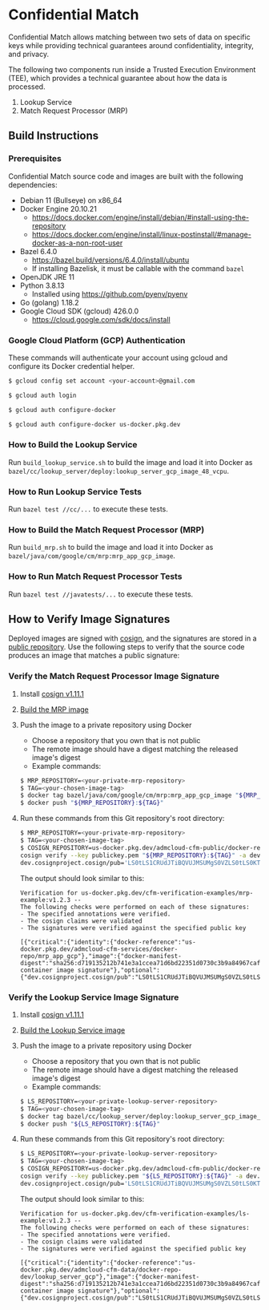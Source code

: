 # Confidential Match

Confidential Match allows matching between two sets of data on specific keys
while providing technical guarantees around confidentiality, integrity, and
privacy.

The following two components run inside a Trusted Execution Environment (TEE),
which provides a technical guarantee about how the data is processed.

1. Lookup Service
2. Match Request Processor (MRP)

## Build Instructions

### Prerequisites

Confidential Match source code and images are built with the following
dependencies:

* Debian 11 (Bullseye) on x86_64
* Docker Engine 20.10.21
    * https://docs.docker.com/engine/install/debian/#install-using-the-repository
    * https://docs.docker.com/engine/install/linux-postinstall/#manage-docker-as-a-non-root-user
* Bazel 6.4.0
    * https://bazel.build/versions/6.4.0/install/ubuntu
    * If installing Bazelisk, it must be callable with the command `bazel`
* OpenJDK JRE 11
* Python 3.8.13
    * Installed using https://github.com/pyenv/pyenv
* Go (golang) 1.18.2
* Google Cloud SDK (gcloud) 426.0.0
    * https://cloud.google.com/sdk/docs/install

### Google Cloud Platform (GCP) Authentication

These commands will authenticate your account using gcloud and configure its
Docker credential helper.

```bash
$ gcloud config set account <your-account>@gmail.com

$ gcloud auth login

$ gcloud auth configure-docker

$ gcloud auth configure-docker us-docker.pkg.dev
```

### How to Build the Lookup Service

Run `build_lookup_service.sh` to build the image and load it into Docker
as `bazel/cc/lookup_server/deploy:lookup_server_gcp_image_48_vcpu`.

### How to Run Lookup Service Tests

Run `bazel test //cc/...` to execute these tests.

### How to Build the Match Request Processor (MRP)

Run `build_mrp.sh` to build the image and load it into Docker
as `bazel/java/com/google/cm/mrp:mrp_app_gcp_image`.

### How to Run Match Request Processor Tests

Run `bazel test //javatests/...` to execute these tests.

## How to Verify Image Signatures

Deployed images are signed with [cosign](https://github.com/sigstore/cosign),
and the signatures are stored in a
[public repository](https://us-docker.pkg.dev/admcloud-cfm-public/docker-repo-signatures).
Use the following steps to verify that the source code produces an image that
matches a public signature:

### Verify the Match Request Processor Image Signature

1. Install
   [cosign v1.11.1](https://github.com/sigstore/cosign/releases/tag/v1.11.1)
2. [Build the MRP image](#how-to-build-the-match-request-processor-mrp)
3. Push the image to a private repository using Docker
    * Choose a repository that you own that is not public
    * The remote image should have a digest matching the released image's digest
    * Example commands:

    ```bash
    $ MRP_REPOSITORY=<your-private-mrp-repository>
    $ TAG=<your-chosen-image-tag>
    $ docker tag bazel/java/com/google/cm/mrp:mrp_app_gcp_image "${MRP_REPOSITORY}:${TAG}"
    $ docker push "${MRP_REPOSITORY}:${TAG}"
    ```

4. Run these commands from this Git repository's root directory:

    ```bash
    $ MRP_REPOSITORY=<your-private-mrp-repository>
    $ TAG=<your-chosen-image-tag>
    $ COSIGN_REPOSITORY=us-docker.pkg.dev/admcloud-cfm-public/docker-repo-signatures/mrp_app_gcp_signature \
    cosign verify --key publickey.pem "${MRP_REPOSITORY}:${TAG}" -a dev.cosignproject.cosign/sigalg=ECDSA_P256_SHA256 -a \
    dev.cosignproject.cosign/pub='LS0tLS1CRUdJTiBQVUJMSUMgS0VZLS0tLS0KTUZrd0V3WUhLb1pJemowQ0FRWUlLb1pJemowREFRY0RRZ0FFUm93NllsOVpyOFJyNWNvd1MvTDVTOHE4d1ROZQpYOUxaTUIxaXBhelFmN0pQNDFsYWthUHlCdDFKK3hyZUpKYW5RLy9wZExwczh6SUg1ZFBNTkFEdnN3PT0KLS0tLS1FTkQgUFVCTElDIEtFWS0tLS0tCg'
    ```

   The output should look similar to this:

    ```
    Verification for us-docker.pkg.dev/cfm-verification-examples/mrp-example:v1.2.3 --
    The following checks were performed on each of these signatures:
    - The specified annotations were verified.
    - The cosign claims were validated
    - The signatures were verified against the specified public key

    [{"critical":{"identity":{"docker-reference":"us-docker.pkg.dev/admcloud-cfm-services/docker-repo/mrp_app_gcp"},"image":{"docker-manifest-digest":"sha256:d719135212b741e3a1ccea71d6bd22351d0730c3b9a84967caf1e9a2f7f083b7"},"type":"cosign container image signature"},"optional":{"dev.cosignproject.cosign/pub":"LS0tLS1CRUdJTiBQVUJMSUMgS0VZLS0tLS0KTUZrd0V3WUhLb1pJemowQ0FRWUlLb1pJemowREFRY0RRZ0FFUm93NllsOVpyOFJyNWNvd1MvTDVTOHE4d1ROZQpYOUxaTUIxaXBhelFmN0pQNDFsYWthUHlCdDFKK3hyZUpKYW5RLy9wZExwczh6SUg1ZFBNTkFEdnN3PT0KLS0tLS1FTkQgUFVCTElDIEtFWS0tLS0tCg","dev.cosignproject.cosign/sigalg":"ECDSA_P256_SHA256"}}]
    ```

### Verify the Lookup Service Image Signature

1. Install
   [cosign v1.11.1](https://github.com/sigstore/cosign/releases/tag/v1.11.1)
2. [Build the Lookup Service image](#how-to-build-the-lookup-service)
3. Push the image to a private repository using Docker
    * Choose a repository that you own that is not public
    * The remote image should have a digest matching the released image's digest
    * Example commands:

    ```bash
    $ LS_REPOSITORY=<your-private-lookup-server-repository>
    $ TAG=<your-chosen-image-tag>
    $ docker tag bazel/cc/lookup_server/deploy:lookup_server_gcp_image_48_vcpu "${LS_REPOSITORY}:${TAG}"
    $ docker push "${LS_REPOSITORY}:${TAG}"
    ```

4. Run these commands from this Git repository's root directory:

    ```bash
    $ LS_REPOSITORY=<your-private-lookup-server-repository>
    $ TAG=<your-chosen-image-tag>
    $ COSIGN_REPOSITORY=us-docker.pkg.dev/admcloud-cfm-public/docker-repo-signatures/lookup_server_gcp_signature \
    cosign verify --key publickey.pem "${LS_REPOSITORY}:${TAG}" -a dev.cosignproject.cosign/sigalg=ECDSA_P256_SHA256 -a \
    dev.cosignproject.cosign/pub='LS0tLS1CRUdJTiBQVUJMSUMgS0VZLS0tLS0KTUZrd0V3WUhLb1pJemowQ0FRWUlLb1pJemowREFRY0RRZ0FFUm93NllsOVpyOFJyNWNvd1MvTDVTOHE4d1ROZQpYOUxaTUIxaXBhelFmN0pQNDFsYWthUHlCdDFKK3hyZUpKYW5RLy9wZExwczh6SUg1ZFBNTkFEdnN3PT0KLS0tLS1FTkQgUFVCTElDIEtFWS0tLS0tCg'
    ```

   The output should look similar to this:

    ```
    Verification for us-docker.pkg.dev/cfm-verification-examples/ls-example:v1.2.3 --
    The following checks were performed on each of these signatures:
    - The specified annotations were verified.
    - The cosign claims were validated
    - The signatures were verified against the specified public key

    [{"critical":{"identity":{"docker-reference":"us-docker.pkg.dev/admcloud-cfm-data/docker-repo-dev/lookup_server_gcp"},"image":{"docker-manifest-digest":"sha256:d719135212b741e3a1ccea71d6bd22351d0730c3b9a84967caf1e9a2f7f083b7"},"type":"cosign container image signature"},"optional":{"dev.cosignproject.cosign/pub":"LS0tLS1CRUdJTiBQVUJMSUMgS0VZLS0tLS0KTUZrd0V3WUhLb1pJemowQ0FRWUlLb1pJemowREFRY0RRZ0FFUm93NllsOVpyOFJyNWNvd1MvTDVTOHE4d1ROZQpYOUxaTUIxaXBhelFmN0pQNDFsYWthUHlCdDFKK3hyZUpKYW5RLy9wZExwczh6SUg1ZFBNTkFEdnN3PT0KLS0tLS1FTkQgUFVCTElDIEtFWS0tLS0tCg","dev.cosignproject.cosign/sigalg":"ECDSA_P256_SHA256"}}]
    ```
